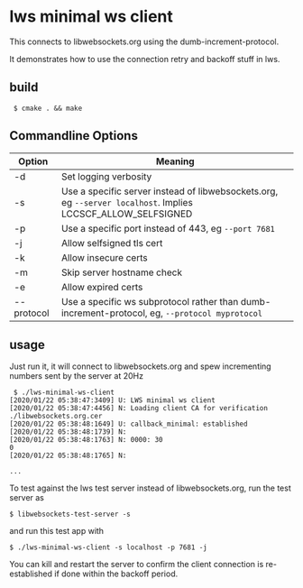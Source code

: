 # lws minimal ws client

This connects to libwebsockets.org using the dumb-increment-protocol.

It demonstrates how to use the connection retry and backoff stuff in lws.

## build

```
 $ cmake . && make
```

## Commandline Options

Option|Meaning
---|---
-d|Set logging verbosity
-s|Use a specific server instead of libwebsockets.org, eg `--server localhost`.  Implies LCCSCF_ALLOW_SELFSIGNED
-p|Use a specific port instead of 443, eg `--port 7681`
-j|Allow selfsigned tls cert
-k|Allow insecure certs
-m|Skip server hostname check
-e|Allow expired certs
--protocol|Use a specific ws subprotocol rather than dumb-increment-protocol, eg, `--protocol myprotocol`


## usage

Just run it, it will connect to libwebsockets.org and spew incrementing numbers
sent by the server at 20Hz

```
 $ ./lws-minimal-ws-client
[2020/01/22 05:38:47:3409] U: LWS minimal ws client
[2020/01/22 05:38:47:4456] N: Loading client CA for verification ./libwebsockets.org.cer
[2020/01/22 05:38:48:1649] U: callback_minimal: established
[2020/01/22 05:38:48:1739] N: 
[2020/01/22 05:38:48:1763] N: 0000: 30                                                 0               
[2020/01/22 05:38:48:1765] N: 

...
```

To test against the lws test server instead of libwebsockets.org, run the test
server as

```
$ libwebsockets-test-server -s
```

and run this test app with

```
$ ./lws-minimal-ws-client -s localhost -p 7681 -j
```

You can kill and restart the server to confirm the client connection is re-
established if done within the backoff period.
